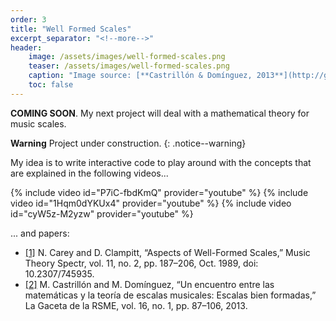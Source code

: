 ```yaml
---
order: 3
title: "Well Formed Scales"
excerpt_separator: "<!--more-->"
header:
    image: /assets/images/well-formed-scales.png
    teaser: /assets/images/well-formed-scales.png
    caption: "Image source: [**Castrillón & Domínguez, 2013**](http://gaceta.rsme.es/abrir.php?id=1130)"
    toc: false
---
```


**COMING SOON**. My next project will deal with a mathematical theory for music scales.

<!--more-->

**Warning** <i class="fas fa-exclamation-triangle"></i> Project under construction.
{: .notice--warning}

My idea is to write interactive code to play around with the concepts that are explained in the following videos...

{% include video id="P7iC-fbdKmQ" provider="youtube" %}
{% include video id="1Hqm0dYKUx4" provider="youtube" %}
{% include video id="cyW5z-M2yzw" provider="youtube" %}

... and papers:

- [[1]](https://academic.oup.com/mts/article-abstract/11/2/187/1088094)
N. Carey and D. Clampitt, “Aspects of Well-Formed Scales,” Music Theory Spectr, vol. 11, no. 2, pp. 187–206, Oct. 1989, doi: 10.2307/745935.
- [[2]](http://gaceta.rsme.es/abrir.php?id=1130)
M. Castrillón and M. Domínguez, “Un encuentro entre las matemáticas y la teoría de escalas musicales: Escalas bien formadas,” La Gaceta de la RSME, vol. 16, no. 1, pp. 87–106, 2013.
